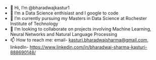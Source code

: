 - 👋 Hi, I’m @bharadwajkastur1
- 👀 I’m a Data Science enthisiast and I google to code
- 🌱 I’m currently pursuing my Masters in Data Science at Rochester Institute of Technology
- 💞️ I’m looking to collaborate on projects involving Machine Learning, Neural Networks and Natural Language Processing
- 📫 How to reach me: email- kasturi.bharadwajsharma@gmail.com, linkedIn- https://www.linkedin.com/in/bharadwaj-sharma-kasturi-888690148/

<!---
bharadwajkastur1/bharadwajkastur1 is a ✨ special ✨ repository because its `README.md` (this file) appears on your GitHub profile.
You can click the Preview link to take a look at your changes.
--->
